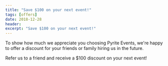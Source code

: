 ```yaml
---
title: "Save $100 on your next event!"
tags: [offers]
date: 2018-12-28
header:
excerpt: "Save $100 on your next event!"
---
```


To show how much we appreciate you choosing Pyrite Events, we're happy to offer a discount for your friends or family hiring us in the future.

Refer us to a friend and receive a $100 discount on your next event!
